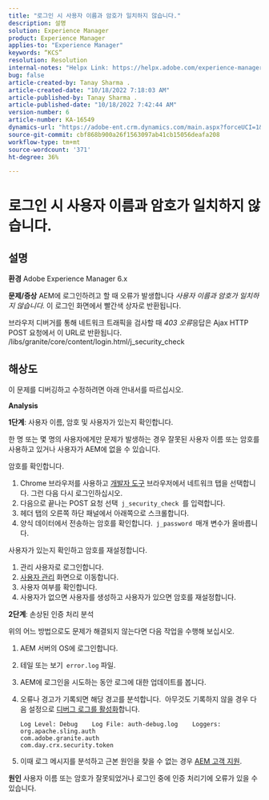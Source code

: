 ```yaml
---
title: "로그인 시 사용자 이름과 암호가 일치하지 않습니다."
description: 설명
solution: Experience Manager
product: Experience Manager
applies-to: "Experience Manager"
keywords: “KCS”
resolution: Resolution
internal-notes: "Helpx Link: https://helpx.adobe.com/experience-manager/kb/user-name-and-password-do-not-match-on-login.html"
bug: false
article-created-by: Tanay Sharma .
article-created-date: "10/18/2022 7:18:03 AM"
article-published-by: Tanay Sharma .
article-published-date: "10/18/2022 7:42:44 AM"
version-number: 6
article-number: KA-16549
dynamics-url: "https://adobe-ent.crm.dynamics.com/main.aspx?forceUCI=1&pagetype=entityrecord&etn=knowledgearticle&id=aa107f00-b54e-ed11-bba2-0022480868ff"
source-git-commit: cbf868b900a26f1563097ab41cb15056deafa208
workflow-type: tm+mt
source-wordcount: '371'
ht-degree: 36%

---
```


# 로그인 시 사용자 이름과 암호가 일치하지 않습니다.

## 설명

<b>환경</b>
Adobe Experience Manager 6.x


<b>문제/증상</b>
AEM에 로그인하려고 할 때 오류가 발생합니다 *사용자 이름과 암호가 일치하지 않습니다.* 이 로그인 화면에서 빨간색 상자로 반환됩니다.

브라우저 디버거를 통해 네트워크 트래픽을 검사할 때 *403 오류*&#x200B;응답은 Ajax HTTP POST 요청에서 이 URL로 반환됩니다. /libs/granite/core/content/login.html/j_security_check


## 해상도


이 문제를 디버깅하고 수정하려면 아래 안내서를 따르십시오.

<b>Analysis</b>

<b>1단계</b>: 사용자 이름, 암호 및 사용자가 있는지 확인합니다.

한 명 또는 몇 명의 사용자에게만 문제가 발생하는 경우 잘못된 사용자 이름 또는 암호를 사용하고 있거나 사용자가 AEM에 없을 수 있습니다.

암호를 확인합니다.

1. Chrome 브라우저를 사용하고 [개발자 도구](https://developer.chrome.com/devtools) 브라우저에서 네트워크 탭을 선택합니다. 그런 다음 다시 로그인하십시오.
2. 다음으로 끝나는 POST 요청 선택` j_security_check `를 입력합니다.
3. 헤더 탭의 오른쪽 하단 패널에서 아래쪽으로 스크롤합니다.
4. 양식 데이터에서 전송하는 암호를 확인합니다.` j_password `매개 변수가 올바릅니다.


사용자가 있는지 확인하고 암호를 재설정합니다.

1. 관리 사용자로 로그인합니다.
2. [사용자 관리](https://docs.adobe.com/content/help/ko-KR/experience-manager-65/administering/home.html?topic=/experience-manager/6-5/sites/administering/morehelp/security.ug.js) 화면으로 이동합니다.
3. 사용자 여부를 확인합니다.
4. 사용자가 없으면 사용자를 생성하고 사용자가 있으면 암호를 재설정합니다.


<b>2단계</b>: 손상된 인증 처리 분석

위의 어느 방법으로도 문제가 해결되지 않는다면 다음 작업을 수행해 보십시오.

1. AEM 서버의 OS에 로그인합니다.
2. 테일 또는 보기` error.log` 파일.
3. AEM에 로그인을 시도하는 동안 로그에 대한 업데이트를 봅니다.
4. 오류나 경고가 기록되면 해당 경고를 분석합니다.  아무것도 기록하지 않을 경우 다음 설정으로 [디버그 로그를 활성화](https://docs.adobe.com/content/help/ko-KR/experience-manager-65/deploying/configuring/configure-logging.html)합니다.




   ```
   Log Level: Debug    Log File: auth-debug.log    Loggers:    org.apache.sling.auth
   com.adobe.granite.auth
   com.day.crx.security.token
   ```
5. 이때 로그 메시지를 분석하고 근본 원인을 찾을 수 없는 경우 [AEM 고객 지원](https://experienceleague.adobe.com/?support-solution=Experience+Manager#support).



<b>원인</b>
사용자 이름 또는 암호가 잘못되었거나 로그인 중에 인증 처리기에 오류가 있을 수 있습니다.


